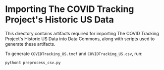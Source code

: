 # Importing The COVID Tracking Project's Historic US Data

This directory contains artifacts required for importing
The COVID Tracking Project's Historic US Data
into Data Commons, along with scripts used to generate these artifacts.

To generate `COVIDTracking_US.tmcf` and `COVIDTracking_US.csv`, run:

```bash
python3 preprocess_csv.py
```